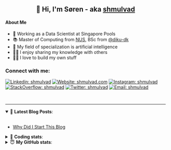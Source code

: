 <h2 align="center">
	👋 Hi, I'm Søren - aka <a href="https://shmulvad.com">shmulvad</a>
</h2>

#### About Me
- 🤖 Working as a Data Scientist at Singapore Pools
- 📚 Master of Computing from [NUS], BSc from [@diku-dk]
- 🧠 My field of specialization is artificial intelligence
- 👨‍🏫 I enjoy sharing my knowledge with others
- 👨‍💻 I love to build my own stuff

### Connect with me:

[![Linkedin: shmulvad](https://img.shields.io/badge/shmulvad-blue?style=flat&logo=Linkedin&logoColor=white)][linkedin]
[![Website: shmulvad.com](https://img.shields.io/badge/shmulvad.com-47CCCC?&style=flat&logo=Google-Chrome&logoColor=white)][website]
[![Instagram: shmulvad](https://img.shields.io/badge/-@shmulvad-purple?style=flat&logo=Instagram&logoColor=white)][instagram]
[![StackOverflow: shmulvad](https://img.shields.io/badge/shmulvad-FE7A16?style=flat&logo=stack-overflow&logoColor=white)][stackOverflow]
[![Twitter: shmulvad](https://img.shields.io/badge/@shmulvad-1ca0f1?style=flat&logo=twitter&logoColor=white)][twitter]
[![Email: shmulvad](https://img.shields.io/badge/shmulvad-D14836?style=flat&logo=gmail&logoColor=white)][mail]

<br />

---

<details open>
 <summary>📕 <b>Latest Blog Posts</b>: </summary>

<br>

<!-- BLOG-POST-LIST:START -->
- [Why Did I Start This Blog](https://shmulvad.com/blog/why-did-start-this-blog)
<!-- BLOG-POST-LIST:END -->

</details>

<!-- --- -->

<details>
 <summary>🤖 <b>Coding stats</b>: </summary>

<br>

NOTE: Doesn't track coding at work or work done in environments such as Jupyter Notebooks.

<!--START_SECTION:waka-->
![Code Time](http://img.shields.io/badge/Code%20Time-1%2C604%20hrs%205%20mins-blue)

**I'm a Night 🦉** 

```text
🌞 Morning    73 commits     ██░░░░░░░░░░░░░░░░░░░░░░░   8.64% 
🌆 Daytime    270 commits    ████████░░░░░░░░░░░░░░░░░   31.95% 
🌃 Evening    312 commits    █████████░░░░░░░░░░░░░░░░   36.92% 
🌙 Night      190 commits    █████░░░░░░░░░░░░░░░░░░░░   22.49%

```


📊 **This Week I Spent My Time On** 

```text
💬 Programming Languages: 
Python                   8 hrs 28 mins       █████████████████░░░░░░░░   70.95% 
HTML                     2 hrs 15 mins       ████░░░░░░░░░░░░░░░░░░░░░   18.85% 
Text                     30 mins             █░░░░░░░░░░░░░░░░░░░░░░░░   4.3% 
Other                    30 mins             █░░░░░░░░░░░░░░░░░░░░░░░░   4.22% 
JavaScript               7 mins              ░░░░░░░░░░░░░░░░░░░░░░░░░   1.06%

🔥 Editors: 
VS Code                  11 hrs 27 mins      ████████████████████████░   95.91% 
Zsh                      29 mins             █░░░░░░░░░░░░░░░░░░░░░░░░   4.09%

🐱‍💻 Projects: 
overvaagning-admin       10 hrs 56 mins      ███████████████████████░░   91.63% 
company-scrapers         39 mins             █░░░░░░░░░░░░░░░░░░░░░░░░   5.47% 
overvaagning-sender      12 mins             ░░░░░░░░░░░░░░░░░░░░░░░░░   1.75% 
hit-locator              6 mins              ░░░░░░░░░░░░░░░░░░░░░░░░░   0.95% 
Terminal                 1 min               ░░░░░░░░░░░░░░░░░░░░░░░░░   0.2%

```


 Last Updated on 08/11/2022 19:01:03 UTC
<!--END_SECTION:waka-->

</details>

<!-- --- -->

<details>
 <summary>😇 <b>My GitHub stats</b>: </summary>

<br>

<img align="left" alt="shmulvad's Github Stats" src="https://github-readme-stats.vercel.app/api?username=shmulvad&show_icons=true&hide_border=true" />

</details>



[website]: https://shmulvad.com
[twitter]: https://twitter.com/shmulvad
[linkedin]: https://linkedin.com/in/shmulvad
[instagram]: https://instagram.com/shmulvad
[stackOverflow]: https://stackoverflow.com/users/9248793/shmulvad
[mail]: mailto:shmulvad@gmail.com
[@diku-dk]: https://github.com/diku-dk
[github]: https://github.com/shmulvad
[NUS]: https://www.nus.edu.sg